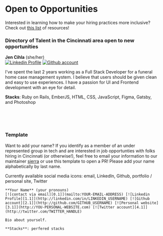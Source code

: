 <!-- Social media icons defined -->
[0.1]:https://i.imgur.com/Y3o3sDR.jpg (email icon)
[1.1]: https://i.imgur.com/YJZaxoB.jpg (linkedin icon with padding)
[2.1]: https://i.imgur.com/dFDYThB.jpg (github icon with padding)
[3.1]: https://i.imgur.com/Awg0NVF.jpg (website icon with padding)
[4.1]: https://i.imgur.com/Ib12ayL.jpg (twitter icon with padding)

# Open to Opportunities

Interested in learning how to make your hiring practices more inclusive? Check out [this list](https://github.com/sierraobryan/diversity-inclusion-resources#general-hiring-resources) of resources!

### Directory of Talent in the Cincinnati area open to new opportunities 

**Jen Cihla** (she/her)  
[![Linkedin Profile][1.1]](https://linkedin.com/in/jennifercihla) [![Github account][2.1]](https://github.com/ZealandMist)


I've spent the last 2 years working as a Full Stack Developer for a funeral home case management system. I believe that users should be given clean and easy to use experiences. I have a passion for UI and Frontend development with an eye for detail.  

**Stacks**: Ruby on Rails, EmberJS, HTML, CSS, JavaScript, Figma, Gatsby, and Photoshop

<br/>
<br/>
<br/>

### Template 
Want to add your name? If you identify as a member of an under represented group in tech and are interested in job opportunties with folks hiring in Cincinnati (or otherwise!), feel free to email your information to our maintainer [sierra](mailto:sierra@womenwhocode.com) or use this template to open a PR! Please add your name alphabetically by last name. 

Currently available social media icons: email, LinkedIn, Github, portfolio / personal site, Twitter 
```
**Your Name** (your pronouns)  
[![contact via email][0.1]](mailto:YOUR-EMAIL-ADDRESS) [![Linkedin Profile][1.1]](http://linkedin.com/in/LINKEDIN_USERNAME) [![Github account][2.1]](http://github.com/GITHUB_USERNAME) [![Personal website][3.1]](http://YOU-PERSONAL-WEBSITE.com) [![Twitter account][4.1]](http://twitter.com/TWITTER_HANDLE)

Bio about yourself. 

**Stacks**: perfered stacks
